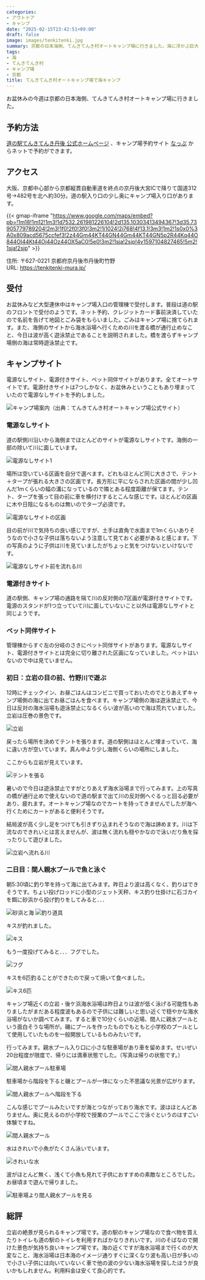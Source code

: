 ```yaml
---
categories:
- アウトドア
- キャンプ
date: "2025-02-15T23:42:51+09:00"
draft: false
image: images/tenkitenki.jpg
summary: 京都の日本海側、てんきてんき村オートキャンプ場に行きました。海に浮かぶ巨大な一枚岩、立岩が眼の前にあります。海の中にプールを作ってしまった間人親水プールも楽しく遊べおすすめです。
tags:
- 海
- てんきてんき村
- キャンプ場
- 京都
title: てんきてんき村オートキャンプ場で海キャンプ
---
```


お盆休みの今週は京都の日本海側、てんきてんき村オートキャンプ場に行きました。

## 予約方法

[道の駅てんきてんき丹後 公式ホームページ](https://tenkitenki-mura.jp/)
、キャンプ場予約サイト [なっぷ](https://www.nap-camp.com/)
からネットで予約ができます。

## アクセス

大阪、京都中心部から京都縦貫自動車道を終点の京丹後大宮ICで降りて国道312号→482号を北へ約30分。道の駅入り口の少し奥にキャンプ場入り口があります。

{{< gmap-iframe "https://www.google.com/maps/embed?pb=!1m18!1m12!1m3!1d7532.261981226104!2d135.10303413494367!3d35.73905779789204!2m3!1f0!2f0!3f0!3m2!1i1024!2i768!4f13.1!3m3!1m2!1s0x0%3A0x809acd5675ccfef3!2z44Gm44KT44GN44Gm44KT44GN5p2R44Kq44O844OI44Kt44Oj44Oz44OX5aC0!5e0!3m2!1sja!2sjp!4v1597104827465!5m2!1sja!2sjp" >}}

住所: 〒627-0221 京都府京丹後市丹後町竹野\
URL: <https://tenkitenki-mura.jp/>

## 受付

お盆休みなど大型連休中はキャンプ場入口の管理棟で受付します。普段は道の駅のフロントで受付のようです。ネット予約、クレジットカード事前決済していたので名前を告げて地図とごみ袋をもらいました。ごみはキャンプ場に捨てられます。また、海側のサイトから海水浴場へ行くための川を渡る橋が通行止めなこと、今日は波が高く遊泳禁止であることを説明されました。橋を渡らずキャンプ場側の海は常時遊泳禁止です。

## キャンプサイト

電源なしサイト、電源付きサイト、ペット同伴サイトがあります。全てオートサイトです。電源付きサイトは7つしかなく、お盆休みということもあり埋まっていたので電源なしサイトを予約しました。

![キャンプ場案内（出典：てんきてんき村オートキャンプ場公式サイト）](./images/screenshot.png)

### 電源なしサイト

道の駅側川沿いから海側までほとんどのサイトが電源なしサイトです。海側の一部の除いて川に面しています。

![電源なしサイト1](./images/IMG_5062.jpg)

場所は空いている区画を自分で選べます。どれもほとんど同じ大きさで、テント＋タープが張れる大きさの区画です。長方形に平にならされた区画の間が少し凹んだ1mくらいの幅の溝になっているので隣とある程度距離が保てます。テント、タープを張って目の前に車を横付けするとこんな感じです。ほとんどの区画に木や日陰になるものは無いのでタープ必須です。

![電源なしサイトの区画](./images/IMG_5063.jpg)

目の前が川で気持ちの良い感じですが、土手は直角で水面まで1mくらいありそうなので小さな子供は落ちないよう注意して見ておく必要があると感じます。下の写真のように子供は川を見ていましたがちょっと気をつけないといけないです。

![電源なしサイト前を流れる川](./images/IMG_5060.jpg)

### 電源付きサイト

道の駅側、キャンプ場の通路を隔て川の反対側の7区画が電源付きサイトです。電源のスタンドが1つ立っていて川に面していないこと以外は電源なしサイトと同じようです。

### ペット同伴サイト

管理棟からすぐ左の分岐のさきにペット同伴サイトがあります。電源なしサイト、電源付きサイトとは完全に切り離された区画になっていました。ペットはいないので中は見ていません。

### 初日：立岩の目の前、竹野川で遊ぶ

12時にチェックイン、お昼ごはんはコンビニで買っておいたのでとりあえずキャンプ場側の海に出てお昼ごはんを食べます。キャンプ場側の海は遊泳禁止で、今日は反対の海水浴場も遊泳禁止になるくらい波が高いので海は荒れていました。立岩は圧巻の景色です。

![立岩](./images/IMG_5058.jpg)

戻ったら場所を決めてテントを張ります。道の駅側はほとんど埋まっていて、海に違い方が空いています。真ん中より少し海側くらいの場所にしました。

ここからも立岩が見えています。

![テントを張る](./images/IMG_5061.jpg)

暑いので今日は遊泳禁止ですがとりあえず海水浴場まで行ってみます。上の写真の橋が通行止めで使えないので道の駅まで出て川の反対側へぐるっと回る必要があり、疲れます。オートキャンプ場なのでカートを持ってきませんでしたが海へ行くためにカートがあると便利そうです。

結局波が高く少し足をつけても引きずり込まれそうなので海は諦めます。川は下流なのできれいとは言えませんが、波は無く流れも穏やかなので泳いだり魚を採ったりして遊びました。

![立岩へ流れる川](./images/IMG_5057.jpg)

### 二日目：間人親水プールで魚と泳ぐ

朝5:30頃に釣り竿を持って海に出てみます。昨日より波は高くなく、釣りはできそうです。ちょい投げロッドに小型のジェット天秤、キス釣り仕掛けに石ゴカイを餌に砂浜から投げ釣りをしてみると．．．

![砂浜と海](./images/IMG_5082.jpg) ![釣り道具](./images/IMG_5079.jpg)

キスが釣れました。

![キス](./images/IMG_5080.jpg)

もう一度投げてみると．．．フグでした。

![フグ](./images/IMG_5085.jpg)

キスを6匹釣ることができたので戻って焼いて食べました。

![キス6匹](./images/IMG_5087.jpg)

キャンプ場近くの立岩・後ケ浜海水浴場は昨日よりは波が低く泳げる可能性もありましたがまだある程度波もあるので子供には難しいと思い近くで穏やかな海水浴場がないか調べてみます。すると車で10分くらいの近場、間人に親水プールという面白そうな場所が。磯にプールを作ったものでもともと小学校のプールとして使用していたものを一般開放しているものみたいです。

行ってみます。親水プール入り口に小さな駐車場があり車を留めます。せいぜい20台程度が限度で、帰りには満車状態でした。（写真は帰りの状態です。）

![間人親水プール駐車場](./images/IMG_5106_1.jpg)

駐車場から階段を下ると磯とプールが一体になった不思議な光景が広がります。

![間人親水プールへ階段を下る](./images/IMG_5091.jpg)

こんな感じでプールみたいですが海とつながっており海水です。波はほとんどありません。奥に見えるのが小学校で授業のプールでここで泳ぐというのはすごい体験ですね。

![間人親水プール](./images/IMG_5093.jpg)

水はきれいで小魚がたくさん泳いでいます。

![きれいな水](./images/IMG_5095.jpg)

波がほとんど無く、浅くて小魚も見れて子供におすすめの素敵なところでした。お昼頃まで遊んで帰りました。

![駐車場より間人親水プールを見る](./images/IMG_5104_01.jpg)

## 総評

立岩の絶景が見られるキャンプ場です。道の駅のキャンプ場なので食べ物を買えたりトイレも道の駅のトイレを利用すればかなりきれいです。川のそばなので開けた景色が気持ち良いキャンプ場です。海の近くですが海水浴場まで行くのが大変なこと、海水浴場は日本海のイメージ通りすぐに深くなり波も高い日が多いので小さい子供には向いていないく車で他の波の少ない海水浴場を探したほうが良いかもしれません。利用料金は安くて良心的です。
